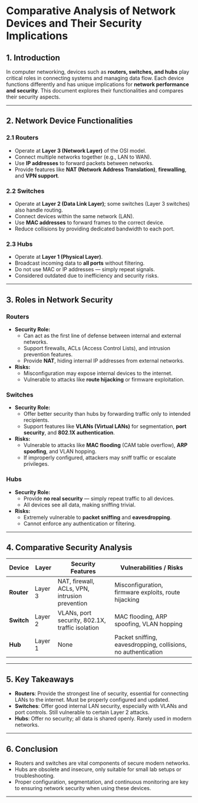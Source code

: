 # Comparative Analysis of Network Devices and Their Security Implications

## 1. Introduction

In computer networking, devices such as **routers, switches, and hubs** play critical roles in connecting systems and managing data flow. Each device functions differently and has unique implications for **network performance and security**. This document explores their functionalities and compares their security aspects.

---

## 2. Network Device Functionalities

### 2.1 Routers
- Operate at **Layer 3 (Network Layer)** of the OSI model.
- Connect multiple networks together (e.g., LAN to WAN).
- Use **IP addresses** to forward packets between networks.
- Provide features like **NAT (Network Address Translation)**, **firewalling**, and **VPN support**.

### 2.2 Switches
- Operate at **Layer 2 (Data Link Layer)**; some switches (Layer 3 switches) also handle routing.
- Connect devices within the same network (LAN).
- Use **MAC addresses** to forward frames to the correct device.
- Reduce collisions by providing dedicated bandwidth to each port.

### 2.3 Hubs
- Operate at **Layer 1 (Physical Layer)**.
- Broadcast incoming data to **all ports** without filtering.
- Do not use MAC or IP addresses — simply repeat signals.
- Considered outdated due to inefficiency and security risks.

---

## 3. Roles in Network Security

### Routers
- **Security Role:** 
  - Can act as the first line of defense between internal and external networks.
  - Support firewalls, ACLs (Access Control Lists), and intrusion prevention features.
  - Provide **NAT**, hiding internal IP addresses from external networks.
- **Risks:**
  - Misconfiguration may expose internal devices to the internet.
  - Vulnerable to attacks like **route hijacking** or firmware exploitation.

### Switches
- **Security Role:**
  - Offer better security than hubs by forwarding traffic only to intended recipients.
  - Support features like **VLANs (Virtual LANs)** for segmentation, **port security**, and **802.1X authentication**.
- **Risks:**
  - Vulnerable to attacks like **MAC flooding** (CAM table overflow), **ARP spoofing**, and VLAN hopping.
  - If improperly configured, attackers may sniff traffic or escalate privileges.

### Hubs
- **Security Role:**
  - Provide **no real security** — simply repeat traffic to all devices.
  - All devices see all data, making sniffing trivial.
- **Risks:**
  - Extremely vulnerable to **packet sniffing** and **eavesdropping**.
  - Cannot enforce any authentication or filtering.

---

## 4. Comparative Security Analysis

| **Device** | **Layer** | **Security Features** | **Vulnerabilities / Risks** |
|------------|-----------|------------------------|-----------------------------|
| **Router** | Layer 3   | NAT, firewall, ACLs, VPN, intrusion prevention | Misconfiguration, firmware exploits, route hijacking |
| **Switch** | Layer 2   | VLANs, port security, 802.1X, traffic isolation | MAC flooding, ARP spoofing, VLAN hopping |
| **Hub**    | Layer 1   | None | Packet sniffing, eavesdropping, collisions, no authentication |

---

## 5. Key Takeaways

- **Routers**: Provide the strongest line of security, essential for connecting LANs to the internet. Must be properly configured and updated.
- **Switches**: Offer good internal LAN security, especially with VLANs and port controls. Still vulnerable to certain Layer 2 attacks.
- **Hubs**: Offer no security; all data is shared openly. Rarely used in modern networks.

---

## 6. Conclusion

- Routers and switches are vital components of secure modern networks.  
- Hubs are obsolete and insecure, only suitable for small lab setups or troubleshooting.  
- Proper configuration, segmentation, and continuous monitoring are key to ensuring network security when using these devices.

---
